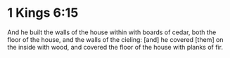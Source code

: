 # 1 Kings 6:15

And he built the walls of the house within with boards of cedar, both the floor of the house, and the walls of the cieling: [and] he covered [them] on the inside with wood, and covered the floor of the house with planks of fir.